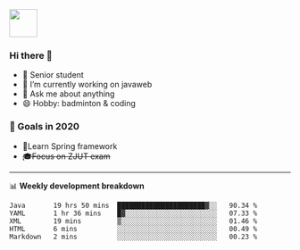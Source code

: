 <img src="https://github.com/egoist/egoist/raw/master/balloon.gif" width="50">

### Hi there 🐏

- 🌱 Senior student
- 🔭 I’m currently working on javaweb
- 💬 Ask me about anything
- 😄 Hobby: badminton & coding

### 🚀 Goals in 2020
+ 🍃Learn Spring framework
+ ~~🎓Focus on ZJUT exam~~
-------

📊 **Weekly development breakdown**
<!--START_SECTION:waka-->
```text
Java       19 hrs 50 mins  ██████████████████████▓░░   90.34 % 
YAML       1 hr 36 mins    █▓░░░░░░░░░░░░░░░░░░░░░░░   07.33 % 
XML        19 mins         ▒░░░░░░░░░░░░░░░░░░░░░░░░   01.46 % 
HTML       6 mins          ░░░░░░░░░░░░░░░░░░░░░░░░░   00.49 % 
Markdown   2 mins          ░░░░░░░░░░░░░░░░░░░░░░░░░   00.23 % 
```
<!--END_SECTION:waka-->
